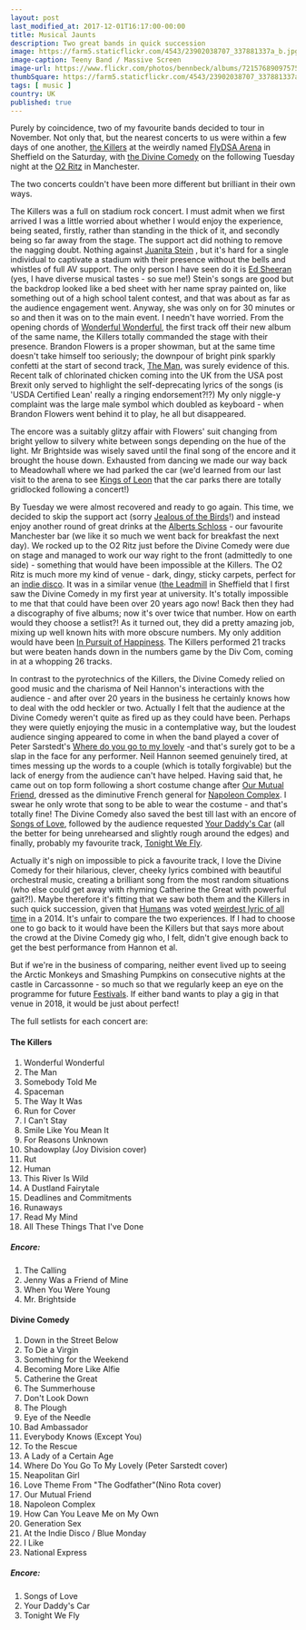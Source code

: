 ```yaml
---
layout: post
last_modified_at: 2017-12-01T16:17:00-00:00
title: Musical Jaunts
description: Two great bands in quick succession
image: https://farm5.staticflickr.com/4543/23902038707_337881337a_b.jpg
image-caption: Teeny Band / Massive Screen
image-url: https://www.flickr.com/photos/bennbeck/albums/72157689097575521
thumbSquare: https://farm5.staticflickr.com/4543/23902038707_337881337a_q.jpg
tags: [ music ]
country: UK
published: true
---
```


Purely by coincidence, two of my favourite bands decided to tour in November. Not only that, but the nearest concerts to us were within a few days of one another, [the Killers](http://www.thekillersmusic.com/) at the weirdly named [FlyDSA Arena](http://www.flydsaarena.co.uk/home) in Sheffield on the Saturday, with [the Divine Comedy](http://thedivinecomedy.com/) on the following Tuesday night at the [O2 Ritz](https://academymusicgroup.com/o2ritzmanchester/) in Manchester.

The two concerts couldn't have been more different but brilliant in their own ways.

The Killers was a full on stadium rock concert. I must admit when we first arrived I was a little worried about whether I would enjoy the experience, being seated, firstly, rather than standing in the thick of it, and secondly being so far away from the stage. The support act did nothing to remove the nagging doubt. Nothing against [Juanita Stein](http://www.juanitastein.com/) , but it's hard for a single individual to captivate a stadium with their presence without the bells and whistles of full AV support. The only person I have seen do it is [Ed Sheeran](http://www.edsheeran.com)  (yes, I have diverse musical tastes - so sue me!) Stein's songs are good but the backdrop looked like a bed sheet with her name spray painted on, like something out of a high school talent contest, and that was about as far as the audience engagement went. Anyway, she was only on for 30 minutes or so and then it was on to the main event. I needn't have worried. From the opening chords of [Wonderful Wonderful](http://www.thekillersmusic.com/music), the first track off their new album of the same name, the Killers totally commanded the stage with their presence. Brandon Flowers is a proper showman, but at the same time doesn't take himself too seriously; the downpour of bright pink sparkly confetti at the start of second track, [The Man](http://www.thekillersmusic.com/music), was surely evidence of this. Recent talk of chlorinated chicken coming into the UK from the USA post Brexit only served to highlight the self-deprecating lyrics of the songs (is 'USDA Certified Lean' really a ringing endorsement?!?) My only niggle-y complaint was the large male symbol which doubled as keyboard - when Brandon Flowers went behind it to play, he all but disappeared. 

The encore was a suitably glitzy affair with Flowers' suit changing from bright yellow to silvery white between songs depending on the hue of the light. Mr Brightside was wisely saved until the final song of the encore and it brought the house down. Exhausted from dancing we made our way back to Meadowhall where we had parked the car (we'd learned from our last visit to the arena to see [Kings of Leon](http://kingsofleon.com/) that the car parks there are totally gridlocked following a concert!)    

By Tuesday we were almost recovered and ready to go again. This time, we decided to skip the support act (sorry [Jealous of the Birds](https://www.jealousofthebirdsmusic.com/)!) and instead enjoy another round of great drinks at the [Alberts Schloss](http://albertsschloss.co.uk/) - our favourite Manchester bar (we like it so much we went back for breakfast the next day). We rocked up to the O2 Ritz just before the Divine Comedy were due on stage and managed to work our way right to the front (admittedly to one side) - something that would have been impossible at the Killers. The O2 Ritz is much more my kind of venue - dark, dingy, sticky carpets, perfect for an [indie disco]( http://thedivinecomedy.com/music/at-the-indie-disco). It was in a similar venue ([the Leadmill]( http://leadmill.co.uk/) in Sheffield that I first saw the Divine Comedy in my first year at university. It's totally impossible to me that that could have been over 20 years ago now! Back then they had a discography of five albums; now it's over twice that number. How on earth would they choose a setlist?! As it turned out, they did a pretty amazing job, mixing up well known hits with more obscure numbers. My only addition would have been [In Pursuit of Happiness](http://thedivinecomedy.com/music/a-short-album-about-love). The Killers performed 21 tracks but were beaten hands down in the numbers game by the Div Com, coming in at a whopping 26 tracks.

In contrast to the pyrotechnics of the Killers, the Divine Comedy relied on good music and the charisma of Neil Hannon's interactions with the audience - and after over 20 years in the business he certainly knows how to deal with the odd heckler or two. Actually I felt that the audience at the Divine Comedy weren't quite as fired up as they could have been. Perhaps they were quietly enjoying the music in a contemplative way, but the loudest audience singing appeared to come in when the band played a cover of Peter Sarstedt's [Where do you go to my lovely](https://www.youtube.com/watch?v=L8XQZYIiNgo) -and that's surely got to be a slap in the face for any performer. Neil Hannon seemed genuinely tired, at times messing up the words to a couple (which is totally forgivable) but the lack of energy from the audience can't have helped. Having said that, he came out on top form following a short costume change after [Our Mutual Friend]( http://thedivinecomedy.com/music/absent-friends), dressed as the diminutive French general for [Napoleon Complex]( http://thedivinecomedy.com/music/foreverland). I swear he only wrote that song to be able to wear the costume - and that's totally fine! The Divine Comedy also saved the best till last with an encore of [Songs of Love](http://thedivinecomedy.com/music/casanova), followed by the audience requested [Your Daddy's Car](http://thedivinecomedy.com/music/liberation) (all the better for being unrehearsed and slightly rough around the edges) and finally, probably my favourite track, [Tonight We Fly](http://thedivinecomedy.com/music/promenade). 

Actually it's nigh on impossible to pick a favourite track, I love the Divine Comedy for their hilarious, clever, cheeky lyrics combined with beautiful orchestral music, creating a brilliant song from the most random situations (who else could get away with rhyming Catherine the Great with powerful gait?!). Maybe therefore it's fitting that we saw both them and the Killers in such quick succession, given that [Humans](https://www.youtube.com/watch?v=RIZdjT1472Y) was voted [weirdest lyric of all time](https://www.theguardian.com/music/musicblog/2014/aug/01/weirdest-lyrics-of-all-time-the-killers) in a 2014. It's unfair to compare the two experiences. If I had to choose one to go back to it would have been the Killers but that says more about the crowd at the Divine Comedy gig who, I felt, didn't give enough back to get the best performance from Hannon et al. 

But if we're in the business of comparing, neither event lived up to seeing the Arctic Monkeys and Smashing Pumpkins on consecutive nights at the castle in Carcassonne - so much so that we regularly keep an eye on the programme for future [Festivals](http://festivaldecarcassonne.fr/en). If either band wants to play a gig in that venue in 2018, it would be just about perfect! 

The full setlists for each concert are:

#### The Killers 
1.	Wonderful Wonderful
2.	The Man
3.	Somebody Told Me
4.	Spaceman
5.	The Way It Was
6.	Run for Cover
7.	I Can't Stay
8.	Smile Like You Mean It
9.	For Reasons Unknown
10.	Shadowplay (Joy Division cover)
11.	Rut
12.	Human
13.	This River Is Wild
14.	A Dustland Fairytale
15.	Deadlines and Commitments
16.	Runaways
17.	Read My Mind
18.	All These Things That I've Done

##### Encore:
1.	The Calling
2.	Jenny Was a Friend of Mine
3.	When You Were Young
4.	Mr. Brightside


#### Divine Comedy 
1.	Down in the Street Below
2.	To Die a Virgin
3.	Something for the Weekend
4.	Becoming More Like Alfie
5.	Catherine the Great
6.	The Summerhouse
7.	Don't Look Down
8.	The Plough
9.	Eye of the Needle
10.	Bad Ambassador
11.	Everybody Knows (Except You)
12.	To the Rescue
13.	A Lady of a Certain Age
14.	Where Do You Go To My Lovely (Peter Sarstedt cover)
15.	Neapolitan Girl
16.	Love Theme From "The Godfather"(Nino Rota cover)
17.	Our Mutual Friend
18.	Napoleon Complex
19.	How Can You Leave Me on My Own
20.	Generation Sex
21.	At the Indie Disco / Blue Monday
22.	I Like
23.	National Express

##### Encore:
1.	Songs of Love
2.	Your Daddy's Car
3.	Tonight We Fly

